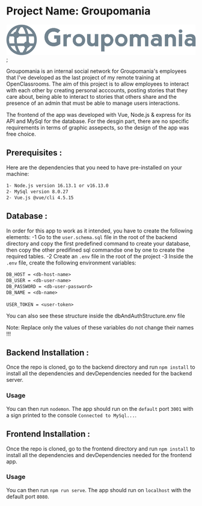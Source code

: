 # Project Name: Groupomania #

![Groupomania logo](./frontend/src/assets/images/icon-left-font-monochrome-gray.svg);

Groupomania is an internal social network for Groupomania's employees that I've developed as the last project of my remote training at OpenClassrooms. The aim of this project is to allow employees to interact with each other by creating personal acccounts, posting stories that they care about, being able to interact to stories that others share and the presence of an admin that must be able to manage users interactions.

The frontend of the app was developed with Vue, Node.js & express for its API and MySql for the database. For the desgin part, there are no specific requirements in terms of graphic assepects, so the design of the app was free choice.

## Prerequisites : ##

Here are the dependencies that you need to have pre-installed on your machine:

    1- Node.js version 16.13.1 or v16.13.0
    2- MySql version 8.0.27 
    2- Vue.js @vue/cli 4.5.15

## Database : ##

In order for this app to work as it intended, you have to create the following elements:
    -1 Go to the `user.schema.sql` file in the root of the backend directory and copy the first predefined command to create your database, then copy the other predifined sql commandse one by one to create the required tables.
    -2  Create an `.env` file in the root of the project
    -3  Inside the `.env` file, create the following environment variables: 

    DB_HOST = <db-host-name>
    DB_USER = <db-user-name>
    DB_PASSWORD = <db-user-password>
    DB_NAME = <db-name>

    USER_TOKEN = <user-token>

You can also see these structure inside the dbAndAuthStructure.env file

Note: Replace only the values of these variables do not change their names !!!

## Backend Installation : ##

Once the repo is cloned, go to the backend directory and run `npm install` to install all the dependencies and devDependencies needed for the backend server.

### Usage ####

You can then run `nodemon`. The app should run on the `default` port `3001` with a sign printed to the console `Connected to MySql...`.

## Frontend Installation : ##

Once the repo is cloned, go to the frontend directory and run `npm install` to install all the dependencies and devDependencies needed for the frontend app. 

### Usage ####

You can then run `npm run serve`. The app should run on `localhost` with the default port `8080`.

